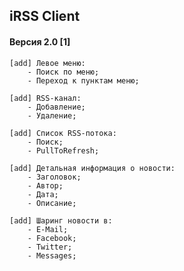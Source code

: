 ## iRSS Client

#### Версия 2.0 [1]
    [add] Левое меню:
        - Поиск по меню;
        - Переход к пунктам меню;
    
    [add] RSS-канал:
        - Добавление;
        - Удаление;
    
    [add] Список RSS-потока:
        - Поиск;
        - PullToRefresh;
    
    [add] Детальная информация о новости:
        - Заголовок;
        - Автор;
        - Дата;
        - Описание;

    [add] Шаринг новости в:
        - E-Mail;
        - Facebook;
        - Twitter;
        - Messages;

